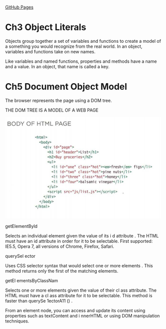 [GitHub Pages](https://haneenzyad98.github.io/Reading-notes/201/class-06.html)

# Ch3 Object Literals

Objects group together a set of variables and functions to create a model
of a something you would recognize from the real world. In an object,
variables and functions take on new names. 

Like variables and named functions,
properties and methods have a
name and a value. In an object,
that name is called a key. 

# Ch5 Document Object Model

The browser represents the page using a DOM tree.

THE DOM TREE IS A
MODEL OF A WEB PAGE

![img](../img/qq.PNG)

getElementByld

Selects an individual element given the value of its i d attribute .
The HTML must have an id attribute in order for it to be selectable.
First supported: IE5.5, Opera 7, all versions of Chrome, Firefox, Safari.

querySel ector

Uses CSS selector syntax that would select one or more elements .
This method returns only the first of the matching elements.

getEl ementsByClassNam

Selects one or more elements given the value of their cl ass attribute.
The HTML must have a cl ass attribute for it to be selectable.
This method is faster than querySe 1ectorA11 () .

From an element node, you can access and update its
content using properties such as textContent and
i nnerHTML or using DOM manipulation techniques. 

